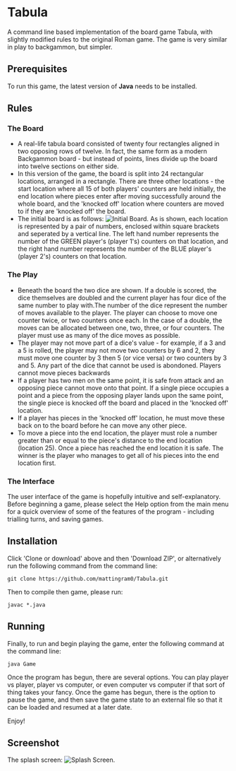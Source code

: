 # Tabula
A command line based implementation of the board game Tabula, with slightly modified rules to the original Roman game. The game is very similar in play to backgammon, but simpler. 

## Prerequisites 
To run this game, the latest version of **Java** needs to be installed. 

## Rules 
### The Board
* A real-life tabula board consisted of twenty four rectangles aligned in two opposing rows of twelve.   In fact, the same form as a modern Backgammon board - but instead of points, lines divide up the board into twelve sections on either side. 
* In this version of the game, the board is split into 24 rectangular locations, arranged in a rectangle. There are three other locations - the start location where all 15 of both players' counters are held initially, the end location where pieces enter after moving successfully around the whole board, and the 'knocked off' location where counters are moved to if they are 'knocked off' the board.
* The initial board is as follows: ![Initial Board](http://images/initial.png). As is shown, each location is represented by a pair of numbers, enclosed within square brackets and seperated by a vertical line. The left hand number represents the number of the GREEN player's (player 1's) counters on that location, and the right hand number represents the number of the BLUE player's (player 2's) counters on that location.
### The Play
* Beneath the board the two dice are shown. If a double is scored, the dice themselves are doubled and the current player has four dice of the same number to play with.The number of the dice represent the number of moves available to the player. The player can choose to move one counter twice, or two counters once each. In the case of a double, the moves can be allocated between one, two, three, or four counters. The player must use as many of the dice moves as possible. 
* The player may not move part of a dice's value - for example, if a 3 and a 5 is rolled, the player may not move two counters by 6 and 2, they must move one counter by 3 then 5 (or vice versa) or two counters by 3 and 5. Any part of the dice that cannot be used is abondoned. Players cannot move pieces backwards
* If a player has two men on the same point, it is safe from attack and an opposing piece cannot move onto that point.  If a single piece occupies a point and a piece from the opposing player lands upon the same point, the single piece is knocked off the board and placed in the 'knocked off' location.
* If a player has pieces in the 'knocked off' location, he must move these back on to the board before he can move any other piece.
* To move a piece into the end location, the player must role a number greater than or equal to the piece's distance to the end location (location 25). Once a piece has reached the end location it is safe. The winner is the player who manages to get all of his pieces into the end location first. 
### The Interface
The user interface of the game is hopefully intuitive and self-explanatory. Before beginning a game, please select the Help option from the main menu for a quick overview of some of the features of the program - including trialling turns, and saving games.

## Installation 
Click 'Clone or download' above and then 'Download ZIP', or alternatively run the following command from the command line:

``` 
git clone https://github.com/mattingram0/Tabula.git 
``` 

Then to compile then game, please run:

```
javac *.java
```

## Running 
Finally, to run and begin playing the game, enter the following command at the command line:

```
java Game
```

Once the program has begun, there are several options. You can play player vs player, player vs computer, or even computer vs computer if that sort of thing takes your fancy. Once the game has begun, there is the option to pause the game, and then save the game state to an external file so that it can be loaded and resumed at a later date.

Enjoy!

## Screenshot
The splash screen: ![Splash Screen](http://images/splash.png).
